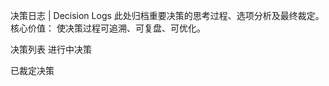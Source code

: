 决策日志 | Decision Logs
此处归档重要决策的思考过程、选项分析及最终裁定。
核心价值： 使决策过程可追溯、可复盘、可优化。

决策列表
进行中决策
<!-- 尚未做出最终决定的决策 -->

已裁定决策
<!-- 已有明确结果的决策 -->
